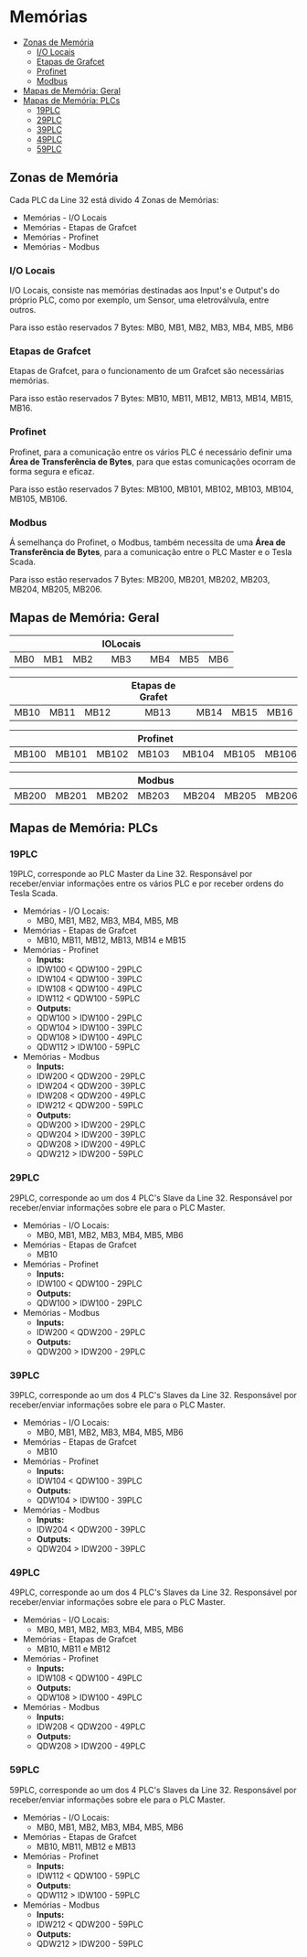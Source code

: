# Memórias

- [Zonas de Memória](#zonas-de-memoria)
  - [I/O Locais](i-o-locais)
  - [Etapas de Grafcet](#etapas-de-grafcet)
  - [Profinet](#profinet)
  - [Modbus](#modbus)
- [Mapas de Memória: Geral](#mapas-de-memoria-geral)
- [Mapas de Memória: PLCs](#mapas-de-memoria-plcs)
  - [19PLC](#19plc)
  - [29PLC](#29plc)
  - [39PLC](#39plc)
  - [49PLC](#49plc)
  - [59PLC](#59plc)

## Zonas de Memória
Cada PLC da Line 32 está divido 4 Zonas de Memórias:

- Memórias - I/O Locais
- Memórias - Etapas de Grafcet
- Memórias - Profinet
- Memórias - Modbus 

### I/O Locais

I/O Locais, consiste nas memórias destinadas aos Input's e Output's do próprio PLC, como por exemplo, um Sensor, uma eletroválvula, entre outros.

Para isso estão reservados 7 Bytes: MB0, MB1, MB2, MB3, MB4, MB5, MB6

### Etapas de Grafcet

Etapas de Grafcet, para o funcionamento de um Grafcet são necessárias memórias.

Para isso estão reservados 7 Bytes: MB10, MB11, MB12, MB13, MB14, MB15, MB16.

### Profinet

Profinet, para a comunicação entre os vários PLC é necessário definir uma **Área de Transferência de Bytes**, para que estas comunicações ocorram de forma segura e eficaz. 

Para isso estão reservados 7 Bytes: MB100, MB101, MB102, MB103, MB104, MB105, MB106.

### Modbus

Á semelhança do Profinet, o Modbus, também necessita de uma **Área de Transferência de Bytes**, para a comunicação entre o PLC Master e o Tesla Scada. 

Para isso estão reservados 7 Bytes: MB200, MB201, MB202, MB203, MB204, MB205, MB206.

## Mapas de Memória: Geral

||||IOLocais||||
-- | - | - | - | - | - | -
MB0|MB1|MB2| ⠀ MB3|MB4|MB5|MB6	
	
||||Etapas de Grafet||||
--- | -- | -- | -- | -- | -- | --							
MB10|MB11|MB12| ⠀  ⠀  ⠀MB13|MB14|MB15|MB16	
														
||||Profinet||||
--- | -- | -- | -- | -- | -- | --						
MB100|MB101|MB102|MB103|MB104|MB105|MB106	
							
||||Modbus||||
---- | --- | --- | --- | --- | --- | ---
MB200|MB201|MB202|MB203|MB204|MB205|MB206		

## Mapas de Memória: PLCs
### 19PLC

19PLC, corresponde ao PLC Master da Line 32. Responsável por receber/enviar informações entre os vários PLC e por receber ordens do Tesla Scada.

- Memórias - I/O Locais: 
    - MB0, MB1, MB2, MB3, MB4, MB5, MB
- Memórias - Etapas de Grafcet 
    - MB10, MB11, MB12, MB13, MB14 e MB15
- Memórias - Profinet
    - **Inputs:**
    - IDW100 < QDW100 - 29PLC
    - IDW104 < QDW100 - 39PLC
    - IDW108 < QDW100 - 49PLC 
    - IDW112 < QDW100 - 59PLC
    - **Outputs:**
    - QDW100 > IDW100 - 29PLC
    - QDW104 > IDW100 - 39PLC
    - QDW108 > IDW100 - 49PLC
    - QDW112 > IDW100 - 59PLC
- Memórias - Modbus
    - **Inputs:**
    - IDW200 < QDW200 - 29PLC
    - IDW204 < QDW200 - 39PLC
    - IDW208 < QDW200 - 49PLC 
    - IDW212 < QDW200 - 59PLC
    - **Outputs:**
    - QDW200 > IDW200 - 29PLC
    - QDW204 > IDW200 - 39PLC
    - QDW208 > IDW200 - 49PLC
    - QDW212 > IDW200 - 59PLC 

### 29PLC

29PLC, corresponde ao um dos 4 PLC's Slave da Line 32. Responsável por receber/enviar informações sobre ele para o PLC Master. 

- Memórias - I/O Locais: 
    - MB0, MB1, MB2, MB3, MB4, MB5, MB6
- Memórias - Etapas de Grafcet 
    - MB10
- Memórias - Profinet
    - **Inputs:**
    - IDW100 < QDW100 - 29PLC
    - **Outputs:**
    - QDW100 > IDW100 - 29PLC
- Memórias - Modbus
    - **Inputs:**
    - IDW200 < QDW200 - 29PLC
    - **Outputs:**
    - QDW200 > IDW200 - 29PLC

### 39PLC

39PLC, corresponde ao um dos 4 PLC's Slaves da Line 32. 
Responsável por receber/enviar informações sobre ele para o PLC Master. 

- Memórias - I/O Locais: 
    - MB0, MB1, MB2, MB3, MB4, MB5, MB6
- Memórias - Etapas de Grafcet 
    - MB10
- Memórias - Profinet
    - **Inputs:**
    - IDW104 < QDW100 - 39PLC
    - **Outputs:**
    - QDW104 > IDW100 - 39PLC
- Memórias - Modbus
    - **Inputs:**
    - IDW204 < QDW200 - 39PLC
    - **Outputs:**
    - QDW204 > IDW200 - 39PLC

### 49PLC

49PLC, corresponde ao um dos 4 PLC's Slaves da Line 32. 
Responsável por receber/enviar informações sobre ele para o PLC Master. 

- Memórias - I/O Locais: 
    - MB0, MB1, MB2, MB3, MB4, MB5, MB6
- Memórias - Etapas de Grafcet 
    - MB10, MB11 e MB12 
- Memórias - Profinet
    - **Inputs:**
    - IDW108 < QDW100 - 49PLC 
    - **Outputs:**
    - QDW108 > IDW100 - 49PLC
- Memórias - Modbus
    - **Inputs:**
    - IDW208 < QDW200 - 49PLC 
    - **Outputs:**
    - QDW208 > IDW200 - 49PLC


### 59PLC

59PLC, corresponde ao um dos 4 PLC's Slaves da Line 32. 
Responsável por receber/enviar informações sobre ele para o PLC Master. 

- Memórias - I/O Locais: 
    - MB0, MB1, MB2, MB3, MB4, MB5, MB6
- Memórias - Etapas de Grafcet 
    - MB10, MB11, MB12 e MB13
- Memórias - Profinet
    - **Inputs:**
    - IDW112 < QDW100 - 59PLC
    - **Outputs:**
    - QDW112 > IDW100 - 59PLC
- Memórias - Modbus
    - **Inputs:**
    - IDW212 < QDW200 - 59PLC
    - **Outputs:**
    - QDW212 > IDW200 - 59PLC 
